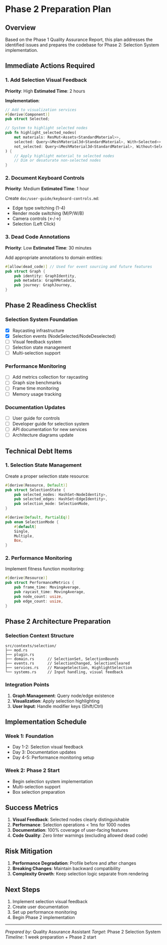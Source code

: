 # Phase 2 Preparation Plan

## Overview

Based on the Phase 1 Quality Assurance Report, this plan addresses the identified issues and prepares the codebase for Phase 2: Selection System implementation.

## Immediate Actions Required

### 1. Add Selection Visual Feedback
**Priority**: High
**Estimated Time**: 2 hours

**Implementation**:
```rust
// Add to visualization services
#[derive(Component)]
pub struct Selected;

// System to highlight selected nodes
pub fn highlight_selected_nodes(
    mut materials: ResMut<Assets<StandardMaterial>>,
    selected: Query<&MeshMaterial3d<StandardMaterial>, With<Selected>>,
    not_selected: Query<&MeshMaterial3d<StandardMaterial>, Without<Selected>>,
) {
    // Apply highlight material to selected nodes
    // Dim or desaturate non-selected nodes
}
```

### 2. Document Keyboard Controls
**Priority**: Medium
**Estimated Time**: 1 hour

Create `doc/user-guide/keyboard-controls.md`:
- Edge type switching (1-4)
- Render mode switching (M/P/W/B)
- Camera controls (←/→)
- Selection (Left Click)

### 3. Dead Code Annotations
**Priority**: Low
**Estimated Time**: 30 minutes

Add appropriate annotations to domain entities:
```rust
#[allow(dead_code)] // Used for event sourcing and future features
pub struct Graph {
    pub identity: GraphIdentity,
    pub metadata: GraphMetadata,
    pub journey: GraphJourney,
}
```

## Phase 2 Readiness Checklist

### Selection System Foundation
- [x] Raycasting infrastructure
- [x] Selection events (NodeSelected/NodeDeselected)
- [ ] Visual feedback system
- [ ] Selection state management
- [ ] Multi-selection support

### Performance Monitoring
- [ ] Add metrics collection for raycasting
- [ ] Graph size benchmarks
- [ ] Frame time monitoring
- [ ] Memory usage tracking

### Documentation Updates
- [ ] User guide for controls
- [ ] Developer guide for selection system
- [ ] API documentation for new services
- [ ] Architecture diagrams update

## Technical Debt Items

### 1. Selection State Management
Create a proper selection state resource:
```rust
#[derive(Resource, Default)]
pub struct SelectionState {
    pub selected_nodes: HashSet<NodeIdentity>,
    pub selected_edges: HashSet<EdgeIdentity>,
    pub selection_mode: SelectionMode,
}

#[derive(Default, PartialEq)]
pub enum SelectionMode {
    #[default]
    Single,
    Multiple,
    Box,
}
```

### 2. Performance Monitoring
Implement fitness function monitoring:
```rust
#[derive(Resource)]
pub struct PerformanceMetrics {
    pub frame_time: MovingAverage,
    pub raycast_time: MovingAverage,
    pub node_count: usize,
    pub edge_count: usize,
}
```

## Phase 2 Architecture Preparation

### Selection Context Structure
```
src/contexts/selection/
├── mod.rs
├── plugin.rs
├── domain.rs      // SelectionSet, SelectionBounds
├── events.rs      // SelectionChanged, SelectionCleared
├── services.rs    // ManageSelection, HighlightSelection
└── systems.rs     // Input handling, visual feedback
```

### Integration Points
1. **Graph Management**: Query node/edge existence
2. **Visualization**: Apply selection highlighting
3. **User Input**: Handle modifier keys (Shift/Ctrl)

## Implementation Schedule

### Week 1: Foundation
- Day 1-2: Selection visual feedback
- Day 3: Documentation updates
- Day 4-5: Performance monitoring setup

### Week 2: Phase 2 Start
- Begin selection system implementation
- Multi-selection support
- Box selection preparation

## Success Metrics

1. **Visual Feedback**: Selected nodes clearly distinguishable
2. **Performance**: Selection operations < 1ms for 1000 nodes
3. **Documentation**: 100% coverage of user-facing features
4. **Code Quality**: Zero linter warnings (excluding allowed dead code)

## Risk Mitigation

1. **Performance Degradation**: Profile before and after changes
2. **Breaking Changes**: Maintain backward compatibility
3. **Complexity Growth**: Keep selection logic separate from rendering

## Next Steps

1. Implement selection visual feedback
2. Create user documentation
3. Set up performance monitoring
4. Begin Phase 2 implementation

---

*Prepared by*: Quality Assurance Assistant
*Target*: Phase 2 Selection System
*Timeline*: 1 week preparation + Phase 2 start
